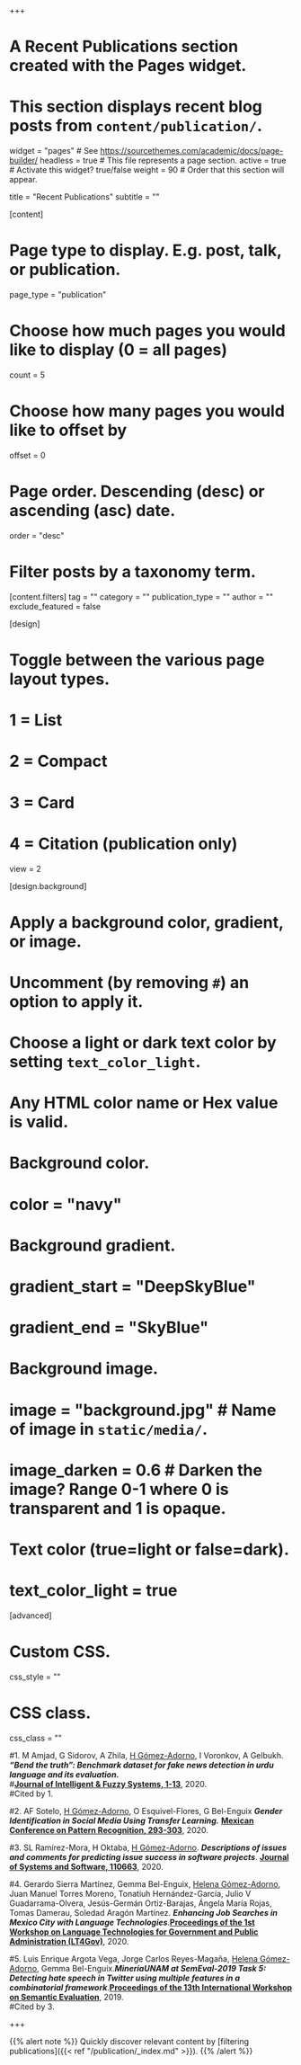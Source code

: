 +++
# A Recent Publications section created with the Pages widget.
# This section displays recent blog posts from `content/publication/`.

widget = "pages"  # See https://sourcethemes.com/academic/docs/page-builder/
headless = true  # This file represents a page section.
active = true  # Activate this widget? true/false
weight = 90  # Order that this section will appear.

title = "Recent Publications"
subtitle = ""

[content]
  # Page type to display. E.g. post, talk, or publication.
  page_type = "publication"
  
  # Choose how much pages you would like to display (0 = all pages)
  count = 5
  
  # Choose how many pages you would like to offset by
  offset = 0

  # Page order. Descending (desc) or ascending (asc) date.
  order = "desc"

  # Filter posts by a taxonomy term.
  [content.filters]
    tag = ""
    category = ""
    publication_type = ""
    author = ""
    exclude_featured = false
  
[design]
  # Toggle between the various page layout types.
  #   1 = List
  #   2 = Compact
  #   3 = Card
  #   4 = Citation (publication only)
  view = 2
  
[design.background]
  # Apply a background color, gradient, or image.
  #   Uncomment (by removing `#`) an option to apply it.
  #   Choose a light or dark text color by setting `text_color_light`.
  #   Any HTML color name or Hex value is valid.
    
  # Background color.
  # color = "navy"
  
  # Background gradient.
  # gradient_start = "DeepSkyBlue"
  # gradient_end = "SkyBlue"
  
  # Background image.
  # image = "background.jpg"  # Name of image in `static/media/`.
  # image_darken = 0.6  # Darken the image? Range 0-1 where 0 is transparent and 1 is opaque.

  # Text color (true=light or false=dark).
  # text_color_light = true  
  
[advanced]
 # Custom CSS. 
 css_style = ""
 
 # CSS class.
 css_class = ""
 
 
 
#1.  M Amjad, G Sidorov, A Zhila, <u>H Gómez-Adorno</u>, I Voronkov, A Gelbukh. ***“Bend the truth”: Benchmark dataset for fake news detection in urdu language and its evaluation.***  
#[**Journal of Intelligent & Fuzzy Systems, 1-13**](https://www.researchgate.net/profile/Maaz_Amjad/publication/342319379_Bend_the_truth_Benchmark_dataset_for_fake_news_detection_in_urdu_language_and_its_evaluation/links/5f066c1192851c52d62476e2/Bend-the-truth-Benchmark-dataset-for-fake-news-detection-in-urdu-language-and-its-evaluation.pdf), 2020.  
#Cited by 1.

#2.  AF Sotelo, <u>H Gómez-Adorno</u>, O Esquivel-Flores, G Bel-Enguix ***Gender Identification in Social Media Using Transfer Learning.*** [**Mexican Conference on Pattern Recognition, 293-303**](https://link.springer.com/chapter/10.1007/978-3-030-49076-8_28), 2020.

#3.  SL Ramírez-Mora, H Oktaba, <u>H Gómez-Adorno</u>. ***Descriptions of issues and comments for predicting issue success in software projects***. [**Journal of Systems and Software, 110663**](https://www.sciencedirect.com/science/article/abs/pii/S0164121220301242), 2020.

#4.  Gerardo Sierra Martínez, Gemma Bel-Enguix, <u>Helena Gómez-Adorno</u>, Juan Manuel Torres Moreno, Tonatiuh Hernández-García, Julio V Guadarrama-Olvera, Jesús-Germán Ortiz-Barajas, Ángela María Rojas, Tomas Damerau, Soledad Aragón Martínez. ***Enhancing Job Searches in Mexico City with Language Technologies***.[**Proceedings of the 1st Workshop on Language Technologies for Government and Public Administration (LT4Gov)**](https://www.aclweb.org/anthology/2020.lt4gov-1.3.pdf), 2020.

#5.  Luis Enrique Argota Vega, Jorge Carlos Reyes-Magaña, <u>Helena Gómez-Adorno</u>, Gemma Bel-Enguix.***MineriaUNAM at SemEval-2019 Task 5: Detecting hate speech in Twitter using multiple features in a combinatorial framework***.[**Proceedings of the 13th International Workshop on Semantic Evaluation**](https://www.aclweb.org/anthology/S19-2079.pdf), 2019.  
#Cited by 3.


+++

{{% alert note %}}
Quickly discover relevant content by [filtering publications]({{< ref "/publication/_index.md" >}}).
{{% /alert %}}

